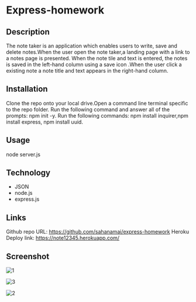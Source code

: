 # Express-homework
## Description
The note taker is an application which enables users to write, save and delete notes.When the user open the note taker,a landing page with a link to a notes page is presented. When the note tile and text is entered, the notes is saved in the left-hand column using a save icon .When the user click a existing note a note title and text appears in the right-hand column.
## Installation
Clone the repo onto your local drive.Open a command line terminal specific to the repo folder.
Run the following command and answer all of the prompts: npm init -y.
Run the following commands: npm install inquirer,npm install express, npm install uuid.
## Usage
node server.js
## Technology
* JSON
* node.js
* express.js
## Links
Github repo URL: https://github.com/sahanamai/express-homework
Heroku Deploy link: https://note12345.herokuapp.com/

## Screenshot
![1](https://user-images.githubusercontent.com/41078587/152275424-b06ba2a6-a8d7-4ac3-819b-5e4487f7be7b.png)

![3](https://user-images.githubusercontent.com/41078587/152275432-11a230d5-ee03-4286-add1-13b8a86ff8d4.png)

![2](https://user-images.githubusercontent.com/41078587/152275448-b1264e73-1cdc-4fe8-a2f5-fcb7ae66b1fe.png)

